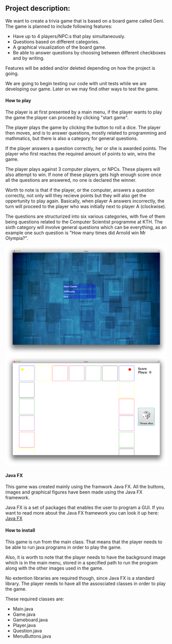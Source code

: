 ## Project description:
 We want to create a trivia game that is based on a board game called Geni.
 The game is planned to include following features:
 * Have up to 4 players/NPC:s that play simultaneously. 
 * Questions based on different categories.
 * A graphical visualization of the board game.
 * Be able to answer questions by choosing between different checkboxes and by writing. 
 
 Features will be added and/or deleted depending on how the project is going. 
 
 We are going to begin testing our code with unit tests while we are developing our game. 
 Later on we may find other ways to test the game. 
 
 #### How to play
The player is at first presented by a main menu, if the player wants to play the game the player can proceed by clicking "start game".

The player plays the game by clicking the button to roll a dice. The player then moves, 
and is to answer questions, mostly related to programming and mathmatics, but there is also a category for general questions. 

If the player answers a question correctly, her or she is awarded points.
The player who first reaches the required amount of points to win, wins the game.

The player plays against 3 computer players, or NPCs. These players will 
also attempt to win. If none of these players gets high enough score once all the questions are 
answered, no one is declared the winner. 

Worth to note is that if the player, or the computer, answers a question correctly, not only will they recieve points but
they will also get the oppertunity to play again. Basically, when player A answers incorrectly, the turn will proceed to
the player who was initially next to player A (clockwise).

The questions are structurized into six various categories, with five of them being questions
related to the Computer Scientist programme at KTH. The sixth category will involve general questions
which can be everything, as an example one such question is "How many times did Arnold win Mr Olympia?".

![The main menu](/Screenshots/mainMenuImage.png)
![The gameboard](/Screenshots/GameBoardImage.png)

#### Java FX
This game was created mainly using the framwork Java FX. All the buttons, images and graphical figures 
have been made using the Java FX framework.

Java FX is a set of packages that enables the user to program a GUI. If you want to read more about the
Java FX framework you can look it up here: 
[Java FX](http://docs.oracle.com/javafx/2/overview/jfxpub-overview.htm)

#### How to install
This game is run from the main class. That means that the player needs to
be able to run java programs in order to play the game. 

Also, it is worth to note that the player needs to have the background image which is in the main menu, 
stored in a specified path to run the program along with the other images used in the game.

No extention libraries are required though, since Java FX is a standard library. The player
needs to have all the assosciated classes in order to play the game. 

These required classes are:
* Main.java
* Game.java
* Gameboard.java
* Player.java
* Question.java
* MenuButtons.java
